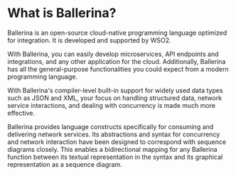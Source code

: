 # What is Ballerina?

Ballerina is an open-source cloud-native programming language optimized for integration. It is developed and supported by WSO2.

With Ballerina, you can easily develop microservices, API endpoints and integrations, and any other application for the cloud. Additionally, Ballerina has all the general-purpose functionalities you could expect from a modern programming language.

With Ballerina's compiler-level built-in support for widely used data types such as JSON and XML, your focus on handling structured data, network service interactions, and dealing with concurrency is made much more effective.

Ballerina provides language constructs specifically for consuming and delivering network services. Its abstractions and syntax for concurrency and network interaction have been designed to correspond with sequence diagrams closely. This enables a bidirectional mapping for any Ballerina function between its textual representation in the syntax and its graphical representation as a sequence diagram.